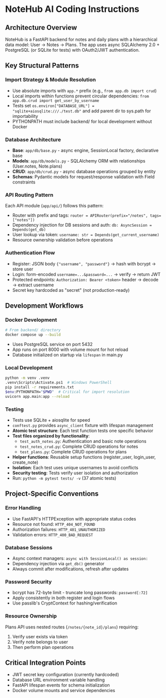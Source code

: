 # NoteHub AI Coding Instructions

## Architecture Overview
NoteHub is a FastAPI backend for notes and daily plans with a hierarchical data model: User → Notes → Plans. The app uses async SQLAlchemy 2.0 + PostgreSQL (or SQLite for tests) with OAuth2/JWT authentication.

## Key Structural Patterns

### Import Strategy & Module Resolution
- Use absolute imports with `app.*` prefix (e.g., `from app.db import crud`)
- Local imports within functions prevent circular dependencies: `from app.db.crud import get_user_by_username`
- Tests set `os.environ["DATABASE_URL"] = "sqlite+aiosqlite:///./test.db"` and add parent dir to sys.path for importability
- PYTHONPATH must include backend/ for local development without Docker

### Database Architecture
- **Base**: `app/db/base.py` - async engine, SessionLocal factory, declarative base
- **Models**: `app/db/models.py` - SQLAlchemy ORM with relationships (User.notes, Note.plans)
- **CRUD**: `app/db/crud.py` - async database operations grouped by entity
- **Schemas**: Pydantic models for request/response validation with Field constraints

### API Routing Pattern
Each API module (`app/api/`) follows this pattern:
- Router with prefix and tags: `router = APIRouter(prefix="/notes", tags=["notes"])`
- Dependency injection for DB sessions and auth: `db: AsyncSession = Depends(get_db)`
- User lookup via token: `username: str = Depends(get_current_username)`
- Resource ownership validation before operations

### Authentication Flow
- Register: JSON body `{"username", "password"}` → hash with bcrypt → store user
- Login: form-encoded `username=...&password=...` → verify → return JWT
- Protected endpoints: `Authorization: Bearer <token>` header → decode → extract username
- Secret key hardcoded as "secret" (not production-ready)

## Development Workflows

### Docker Development
```bash
# From backend/ directory
docker compose up --build
```
- Uses PostgreSQL service on port 5432
- App runs on port 8000 with volume mount for hot reload
- Database initialized on startup via `lifespan` in main.py

### Local Development  
```bash
python -m venv .venv
.venv\Scripts\Activate.ps1  # Windows PowerShell
pip install -r requirements.txt
$env:PYTHONPATH="$PWD"  # Critical for import resolution
uvicorn app.main:app --reload
```

### Testing
- Tests use SQLite + aiosqlite for speed
- `conftest.py` provides `async_client` fixture with lifespan management
- **Atomic test structure**: Each test function tests one specific behavior
- **Test files organized by functionality**:
  - `test_auth_notes.py`: Authentication and basic note operations
  - `test_notes_crud.py`: Complete CRUD operations for notes
  - `test_plans.py`: Complete CRUD operations for plans
- **Helper functions**: Reusable setup functions (register_user, login_user, create_note)
- **Isolation**: Each test uses unique usernames to avoid conflicts
- **Security testing**: Tests verify user isolation and authorization
- Run: `python -m pytest tests/ -v` (37 atomic tests)

## Project-Specific Conventions

### Error Handling
- Use FastAPI's HTTPException with appropriate status codes
- Resource not found: `HTTP_404_NOT_FOUND`
- Authorization failures: `HTTP_401_UNAUTHORIZED`
- Validation errors: `HTTP_400_BAD_REQUEST`

### Database Sessions
- Async context managers: `async with SessionLocal() as session:`
- Dependency injection via `get_db()` generator
- Always commit after modifications, refresh after updates

### Password Security
- bcrypt has 72-byte limit - truncate long passwords: `password[:72]`
- Apply consistently in both register and login flows
- Use passlib's CryptContext for hashing/verification

### Resource Ownership
Plans API uses nested routes (`/notes/{note_id}/plans`) requiring:
1. Verify user exists via token
2. Verify note belongs to user  
3. Then perform plan operations

## Critical Integration Points
- JWT secret key configuration (currently hardcoded)
- Database URL environment variable handling
- FastAPI lifespan events for schema initialization
- Docker volume mounts and service dependencies